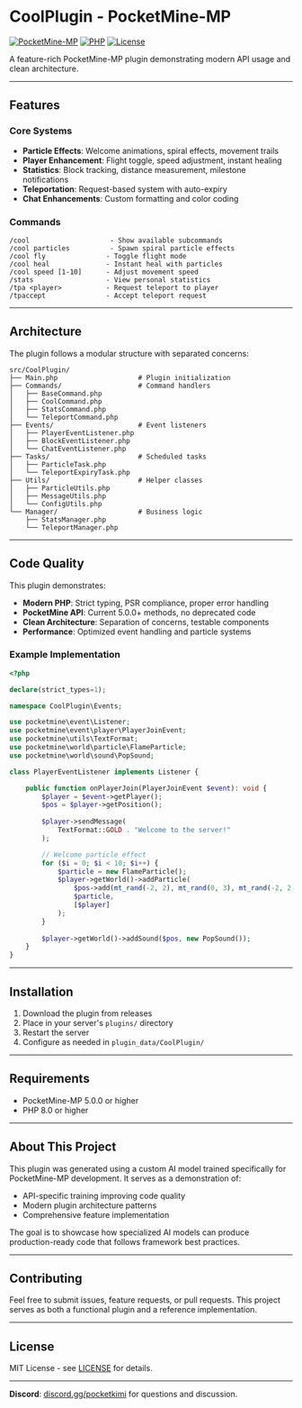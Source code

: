 # CoolPlugin - PocketMine-MP

[![PocketMine-MP](https://img.shields.io/badge/PocketMine--MP-5.0.0+-blue)](https://github.com/pmmp/PocketMine-MP)
[![PHP](https://img.shields.io/badge/PHP-8.0+-777BB4)](https://www.php.net/)
[![License](https://img.shields.io/badge/License-MIT-green)](LICENSE)

A feature-rich PocketMine-MP plugin demonstrating modern API usage and clean architecture.

---

## Features

### Core Systems
- **Particle Effects**: Welcome animations, spiral effects, movement trails
- **Player Enhancement**: Flight toggle, speed adjustment, instant healing
- **Statistics**: Block tracking, distance measurement, milestone notifications  
- **Teleportation**: Request-based system with auto-expiry
- **Chat Enhancements**: Custom formatting and color coding

### Commands
```
/cool                    - Show available subcommands
/cool particles          - Spawn spiral particle effects  
/cool fly               - Toggle flight mode
/cool heal              - Instant heal with particles
/cool speed [1-10]      - Adjust movement speed
/stats                  - View personal statistics
/tpa <player>           - Request teleport to player
/tpaccept               - Accept teleport request
```

---

## Architecture

The plugin follows a modular structure with separated concerns:

```
src/CoolPlugin/
├── Main.php                    # Plugin initialization
├── Commands/                   # Command handlers
│   ├── BaseCommand.php         
│   ├── CoolCommand.php         
│   ├── StatsCommand.php        
│   └── TeleportCommand.php     
├── Events/                     # Event listeners
│   ├── PlayerEventListener.php 
│   ├── BlockEventListener.php  
│   └── ChatEventListener.php   
├── Tasks/                      # Scheduled tasks
│   ├── ParticleTask.php        
│   └── TeleportExpiryTask.php  
├── Utils/                      # Helper classes
│   ├── ParticleUtils.php       
│   ├── MessageUtils.php        
│   └── ConfigUtils.php         
└── Manager/                    # Business logic
    ├── StatsManager.php        
    └── TeleportManager.php     
```

---

## Code Quality

This plugin demonstrates:

- **Modern PHP**: Strict typing, PSR compliance, proper error handling
- **PocketMine API**: Current 5.0.0+ methods, no deprecated code
- **Clean Architecture**: Separation of concerns, testable components
- **Performance**: Optimized event handling and particle systems

### Example Implementation

```php
<?php

declare(strict_types=1);

namespace CoolPlugin\Events;

use pocketmine\event\Listener;
use pocketmine\event\player\PlayerJoinEvent;
use pocketmine\utils\TextFormat;
use pocketmine\world\particle\FlameParticle;
use pocketmine\world\sound\PopSound;

class PlayerEventListener implements Listener {

    public function onPlayerJoin(PlayerJoinEvent $event): void {
        $player = $event->getPlayer();
        $pos = $player->getPosition();
        
        $player->sendMessage(
            TextFormat::GOLD . "Welcome to the server!"
        );

        // Welcome particle effect
        for ($i = 0; $i < 10; $i++) {
            $particle = new FlameParticle();
            $player->getWorld()->addParticle(
                $pos->add(mt_rand(-2, 2), mt_rand(0, 3), mt_rand(-2, 2)),
                $particle,
                [$player]
            );
        }
        
        $player->getWorld()->addSound($pos, new PopSound());
    }
}
```

---

## Installation

1. Download the plugin from releases
2. Place in your server's `plugins/` directory
3. Restart the server
4. Configure as needed in `plugin_data/CoolPlugin/`

---

## Requirements

- PocketMine-MP 5.0.0 or higher
- PHP 8.0 or higher

---

## About This Project

This plugin was generated using a custom AI model trained specifically for PocketMine-MP development. It serves as a demonstration of:

- API-specific training improving code quality
- Modern plugin architecture patterns
- Comprehensive feature implementation

The goal is to showcase how specialized AI models can produce production-ready code that follows framework best practices.

---

## Contributing

Feel free to submit issues, feature requests, or pull requests. This project serves as both a functional plugin and a reference implementation.

---

## License

MIT License - see [LICENSE](LICENSE) for details.

---

**Discord**: [discord.gg/pocketkimi](https://discord.gg/pocketkimi) for questions and discussion.
